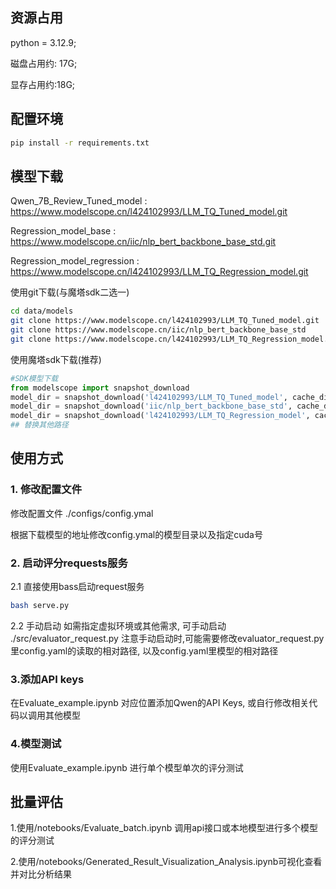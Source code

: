 ## 资源占用

python = 3.12.9;

磁盘占用约: 17G;

显存占用约:18G;

## 配置环境
```bash
pip install -r requirements.txt
```
## 模型下载

Qwen_7B_Review_Tuned_model : https://www.modelscope.cn/l424102993/LLM_TQ_Tuned_model.git

Regression_model_base : https://www.modelscope.cn/iic/nlp_bert_backbone_base_std.git

Regression_model_regression : https://www.modelscope.cn/l424102993/LLM_TQ_Regression_model.git

使用git下载(与魔塔sdk二选一)
```bash
cd data/models
git clone https://www.modelscope.cn/l424102993/LLM_TQ_Tuned_model.git
git clone https://www.modelscope.cn/iic/nlp_bert_backbone_base_std
git clone https://www.modelscope.cn/l424102993/LLM_TQ_Regression_model.git
```

使用魔塔sdk下载(推荐)
```python
#SDK模型下载
from modelscope import snapshot_download
model_dir = snapshot_download('l424102993/LLM_TQ_Tuned_model', cache_dir = "./data/models/")
model_dir = snapshot_download('iic/nlp_bert_backbone_base_std', cache_dir = "./data/models/")
model_dir = snapshot_download('l424102993/LLM_TQ_Regression_model', cache_dir = "./data/models")
## 替换其他路径
```
## 使用方式

### 1. 修改配置文件

修改配置文件 ./configs/config.ymal

根据下载模型的地址修改config.ymal的模型目录以及指定cuda号

### 2. 启动评分requests服务

2.1 直接使用bass启动request服务
```bash
bash serve.py
```

2.2 手动启动
如需指定虚拟环境或其他需求, 可手动启动 ./src/evaluator_request.py
注意手动启动时,可能需要修改evaluator_request.py里config.yaml的读取的相对路径, 以及config.yaml里模型的相对路径

### 3.添加API keys
在Evaluate_example.ipynb 对应位置添加Qwen的API Keys, 或自行修改相关代码以调用其他模型

### 4.模型测试
使用Evaluate_example.ipynb 进行单个模型单次的评分测试

## 批量评估

1.使用/notebooks/Evaluate_batch.ipynb 调用api接口或本地模型进行多个模型的评分测试

2.使用/notebooks/Generated_Result_Visualization_Analysis.ipynb可视化查看并对比分析结果
